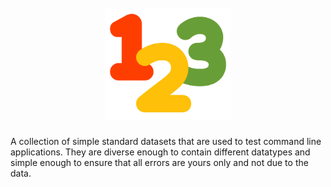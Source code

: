 <h1 align="center">
  <br>
  <img src="datasets_logo.png" width="200">
</h1>

A collection of simple standard datasets that are used to test command line applications. They are diverse enough to contain different datatypes and simple enough to ensure that all errors are yours only and not due to the data.
